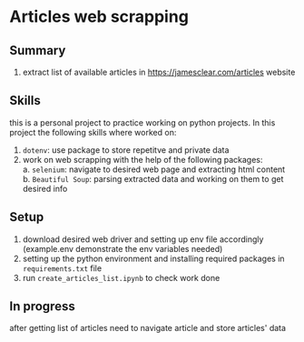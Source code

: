 # Articles web scrapping
## Summary
1. extract list of available articles in https://jamesclear.com/articles website
## Skills
this is a personal project to practice working on python projects. In this project the following skills where worked on:
1. `dotenv`: use package to store repetitve and private data
2. work on web scrapping with the help of the following packages:  
  a. `selenium`: navigate to desired web page and extracting html content  
  b. `Beautiful Soup`: parsing extracted data and working on them to get desired info
## Setup
1. download desired web driver and setting up env file accordingly (example.env demonstrate the env variables needed)
2. setting up the python environment and installing required packages in `requirements.txt` file
3. run `create_articles_list.ipynb` to check work done
  
## In progress
after getting list of articles need to navigate article and store articles' data
